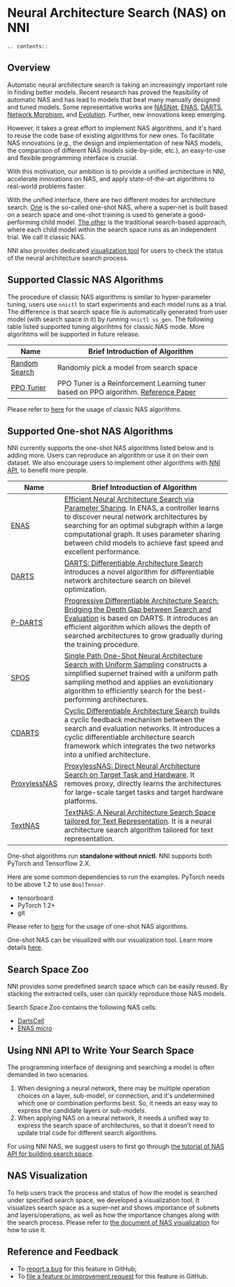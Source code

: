 # Neural Architecture Search (NAS) on NNI

```eval_rst
.. contents::
```

## Overview

Automatic neural architecture search is taking an increasingly important role in finding better models. Recent research has proved the feasibility of automatic NAS and has lead to models that beat many manually designed and tuned models. Some representative works are [NASNet][2], [ENAS][1], [DARTS][3], [Network Morphism][4], and [Evolution][5]. Further, new innovations keep emerging.

However, it takes a great effort to implement NAS algorithms, and it's hard to reuse the code base of existing algorithms for new ones. To facilitate NAS innovations (e.g., the design and implementation of new NAS models, the comparison of different NAS models side-by-side, etc.), an easy-to-use and flexible programming interface is crucial.

With this motivation, our ambition is to provide a unified architecture in NNI, accelerate innovations on NAS, and apply state-of-the-art algorithms to real-world problems faster.

With the unified interface, there are two different modes for architecture search. [One](#supported-one-shot-nas-algorithms) is the so-called one-shot NAS, where a super-net is built based on a search space and one-shot training is used to generate a good-performing child model. [The other](#supported-classic-nas-algorithms) is the traditional search-based approach, where each child model within the search space runs as an independent trial. We call it classic NAS.

NNI also provides dedicated [visualization tool](#nas-visualization) for users to check the status of the neural architecture search process.

## Supported Classic NAS Algorithms

The procedure of classic NAS algorithms is similar to hyper-parameter tuning, users use `nnictl` to start experiments and each model runs as a trial. The difference is that search space file is automatically generated from user model (with search space in it) by running `nnictl ss_gen`. The following table listed supported tuning algorihtms for classic NAS mode. More algorihtms will be supported in future release.

|Name|Brief Introduction of Algorithm|
|---|---|
| [Random Search](https://github.com/microsoft/nni/tree/master/examples/tuners/random_nas_tuner) | Randomly pick a model from search space |
| [PPO Tuner](https://nni.readthedocs.io/en/latest/Tuner/BuiltinTuner.html#PPOTuner) | PPO Tuner is a Reinforcement Learning tuner based on PPO algorithm. [Reference Paper](https://arxiv.org/abs/1707.06347) |

Please refer to [here](ClassicNas.md) for the usage of classic NAS algorithms.

## Supported One-shot NAS Algorithms

NNI currently supports the one-shot NAS algorithms listed below and is adding more. Users can reproduce an algorithm or use it on their own dataset. We also encourage users to implement other algorithms with [NNI API](#use-nni-api), to benefit more people.

|Name|Brief Introduction of Algorithm|
|---|---|
| [ENAS](https://nni.readthedocs.io/en/latest/NAS/ENAS.html) | [Efficient Neural Architecture Search via Parameter Sharing](https://arxiv.org/abs/1802.03268). In ENAS, a controller learns to discover neural network architectures by searching for an optimal subgraph within a large computational graph. It uses parameter sharing between child models to achieve fast speed and excellent performance. |
| [DARTS](https://nni.readthedocs.io/en/latest/NAS/DARTS.html) | [DARTS: Differentiable Architecture Search](https://arxiv.org/abs/1806.09055) introduces a novel algorithm for differentiable network architecture search on bilevel optimization. |
| [P-DARTS](https://nni.readthedocs.io/en/latest/NAS/PDARTS.html) | [Progressive Differentiable Architecture Search: Bridging the Depth Gap between Search and Evaluation](https://arxiv.org/abs/1904.12760) is based on DARTS. It introduces an efficient algorithm which allows the depth of searched architectures to grow gradually during the training procedure. |
| [SPOS](https://nni.readthedocs.io/en/latest/NAS/SPOS.html) | [Single Path One-Shot Neural Architecture Search with Uniform Sampling](https://arxiv.org/abs/1904.00420) constructs a simplified supernet trained with a uniform path sampling method and applies an evolutionary algorithm to efficiently search for the best-performing architectures. |
| [CDARTS](https://nni.readthedocs.io/en/latest/NAS/CDARTS.html) | [Cyclic Differentiable Architecture Search](https://arxiv.org/abs/****) builds a cyclic feedback mechanism between the search and evaluation networks. It introduces a cyclic differentiable architecture search framework which integrates the two networks into a unified architecture.|
| [ProxylessNAS](https://nni.readthedocs.io/en/latest/NAS/Proxylessnas.html) | [ProxylessNAS: Direct Neural Architecture Search on Target Task and Hardware](https://arxiv.org/abs/1812.00332). It removes proxy, directly learns the architectures for large-scale target tasks and target hardware platforms. |
| [TextNAS](https://nni.readthedocs.io/en/latest/NAS/TextNAS.html) | [TextNAS: A Neural Architecture Search Space tailored for Text Representation](https://arxiv.org/pdf/1912.10729.pdf). It is a neural architecture search algorithm tailored for text representation. |

One-shot algorithms run **standalone without nnictl**. NNI supports both PyTorch and Tensorflow 2.X.

Here are some common dependencies to run the examples. PyTorch needs to be above 1.2 to use ``BoolTensor``.

* tensorboard
* PyTorch 1.2+
* git

Please refer to [here](NasGuide.md) for the usage of one-shot NAS algorithms.

One-shot NAS can be visualized with our visualization tool. Learn more details [here](./Visualization.md).



## Search Space Zoo

NNI provides some predefined search space which can be easily reused. By stacking the extracted cells, user can quickly reproduce those NAS models.

Search Space Zoo contains the following NAS cells:

* [DartsCell](./SearchSpaceZoo.md#DartsCell)
* [ENAS micro](./SearchSpaceZoo.md#ENASMicroLayer)

## Using NNI API to Write Your Search Space

The programming interface of designing and searching a model is often demanded in two scenarios.

1. When designing a neural network, there may be multiple operation choices on a layer, sub-model, or connection, and it's undetermined which one or combination performs best. So, it needs an easy way to express the candidate layers or sub-models.
2. When applying NAS on a neural network, it needs a unified way to express the search space of architectures, so that it doesn't need to update trial code for different search algorithms.

For using NNI NAS, we suggest users to first go through [the tutorial of NAS API for building search space](./WriteSearchSpace.md).

## NAS Visualization

To help users track the process and status of how the model is searched under specified search space, we developed a visualization tool. It visualizes search space as a super-net and shows importance of subnets and layers/operations, as well as how the importance changes along with the search process. Please refer to [the document of NAS visualization](./Visualization.md) for how to use it.

## Reference and Feedback

[1]: https://arxiv.org/abs/1802.03268
[2]: https://arxiv.org/abs/1707.07012
[3]: https://arxiv.org/abs/1806.09055
[4]: https://arxiv.org/abs/1806.10282
[5]: https://arxiv.org/abs/1703.01041

* To [report a bug](https://github.com/microsoft/nni/issues/new?template=bug-report.md) for this feature in GitHub;
* To [file a feature or improvement request](https://github.com/microsoft/nni/issues/new?template=enhancement.md) for this feature in GitHub.
